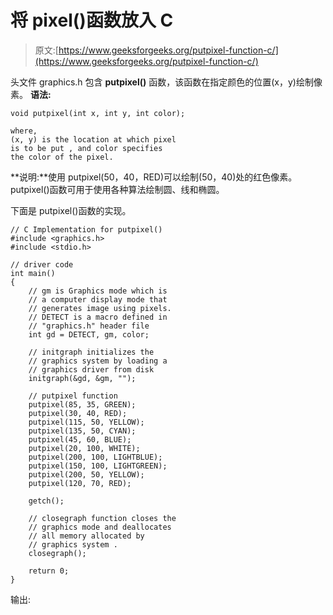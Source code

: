 # 将 pixel()函数放入 C

> 原文:[https://www.geeksforgeeks.org/putpixel-function-c/](https://www.geeksforgeeks.org/putpixel-function-c/)

头文件 graphics.h 包含 **putpixel()** 函数，该函数在指定颜色的位置(x，y)绘制像素。
**语法:**

```
void putpixel(int x, int y, int color);

where, 
(x, y) is the location at which pixel
is to be put , and color specifies 
the color of the pixel.

```

**说明:**使用 putpixel(50，40，RED)可以绘制(50，40)处的红色像素。putpixel()函数可用于使用各种算法绘制圆、线和椭圆。

下面是 putpixel()函数的实现。

```
// C Implementation for putpixel()
#include <graphics.h>
#include <stdio.h>

// driver code
int main()
{
    // gm is Graphics mode which is
    // a computer display mode that
    // generates image using pixels.
    // DETECT is a macro defined in
    // "graphics.h" header file
    int gd = DETECT, gm, color;

    // initgraph initializes the
    // graphics system by loading a
    // graphics driver from disk
    initgraph(&gd, &gm, "");

    // putpixel function
    putpixel(85, 35, GREEN);
    putpixel(30, 40, RED);
    putpixel(115, 50, YELLOW);
    putpixel(135, 50, CYAN);
    putpixel(45, 60, BLUE);
    putpixel(20, 100, WHITE);
    putpixel(200, 100, LIGHTBLUE);
    putpixel(150, 100, LIGHTGREEN);
    putpixel(200, 50, YELLOW);
    putpixel(120, 70, RED);

    getch();

    // closegraph function closes the
    // graphics mode and deallocates
    // all memory allocated by
    // graphics system .
    closegraph();

    return 0;
}
```

输出: